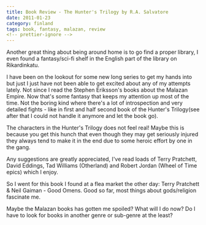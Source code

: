 ```yaml
---
title: Book Review - The Hunter's Trilogy by R.A. Salvatore
date: 2011-01-23
category: finland
tags: book, fantasy, malazan, review
<!-- prettier-ignore -->
---
```


Another great thing about being around home is to go find a proper library, I even found a fantasy/sci-fi shelf in the English part of the library on Rikardinkatu.

I have been on the lookout for some new long series to get my hands into but just I just have not been able to get excited about any of my attempts lately. Not since I read the Stephen Eriksson's books about the Malazan Empire. Now that's some fantasy that keeps my attention up most of the time. Not the boring kind where there's a lot of introspection and very detailed fights - like in first and half second book of the Hunter's Trilogy(see after that I could not handle it anymore and let the book go).

The characters in the Hunter's Trilogy does not feel real! Maybe this is because you get this hunch that even though they may get seriously injured they always tend to make it in the end due to some heroic effort by one in the gang.

Any suggestions are greatly appreciated, I've read loads of Terry Pratchett, David Eddings, Tad Williams (Otherland) and Robert Jordan (Wheel of Time epics) which I enjoy.

So I went for this book I found at a flea market the other day: Terry Pratchett & Neil Gaiman - Good Omens. Good so far, most things about gods/religion fascinate me.

Maybe the Malazan books has gotten me spoiled? What will I do now? Do I have to look for books in another genre or sub-genre at the least?

